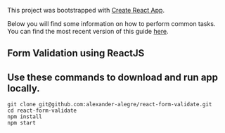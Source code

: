 This project was bootstrapped with [Create React App](https://github.com/facebookincubator/create-react-app).

Below you will find some information on how to perform common tasks.<br>
You can find the most recent version of this guide [here](https://github.com/facebookincubator/create-react-app/blob/master/packages/react-scripts/template/README.md).

## Form Validation using ReactJS

## Use these commands to download and run app locally.

```
git clone git@github.com:alexander-alegre/react-form-validate.git
cd react-form-validate
npm install
npm start
```